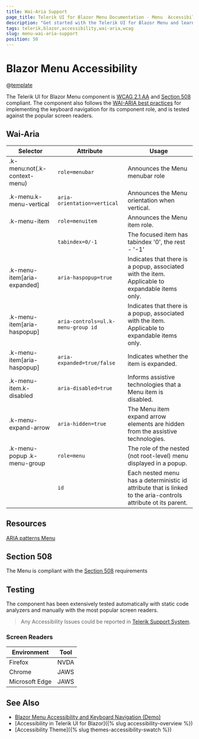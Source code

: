 ```yaml
---
title: Wai-Aria Support
page_title: Telerik UI for Blazor Menu Documentation - Menu  Accessibility
description: "Get started with the Telerik UI for Blazor Menu and learn about its accessibility support for WAI-ARIA, Section 508, and WCAG 2.1."
tags: telerik,blazor,accessibility,wai-aria,wcag
slug: menu-wai-aria-support
position: 50
---
```


# Blazor Menu Accessibility

@[template](/_contentTemplates/common/parameters-table-styles.md#table-layout)



The Telerik UI for Blazor Menu component is [WCAG 2.1 AA](https://www.w3.org/TR/WCAG21/) and [Section 508](http://www.section508.gov/) compliant. The component also follows the [WAI-ARIA best practices](https://www.w3.org/WAI/ARIA/apg/) for implementing the keyboard navigation for its component role, and is tested against the popular screen readers.

## Wai-Aria

| Selector | Attribute | Usage |
| -------- | --------- | ----- |
| .k-menu:not(.k-context-menu) | `role=menubar` | Announces the Menu menubar role |
| .k-menu.k-menu-vertical | `aria-orientation=vertical` | Announces the Menu orientation when vertical. |
| .k-menu-item | `role=menuitem` | Announces the Menu item role. |
|  | `tabindex=0/-1` | The focused item has tabindex '0', the rest - '-1' |
| .k-menu-item[aria-expanded] | `aria-haspopup=true` | Indicates that there is a popup, associated with the item. Applicable to expandable items only. |
| .k-menu-item[aria-haspopup] | `aria-controls=ul.k-menu-group id` | Indicates that there is a popup, associated with the item. Applicable to expandable items only. |
| .k-menu-item[aria-haspopup] | `aria-expanded=true/false` | Indicates whether the item is expanded. |
| .k-menu-item.k-disabled | `aria-disabled=true` | Informs assistive technologies that a Menu item is disabled. |
| .k-menu-expand-arrow | `aria-hidden=true` | The Menu item expand arrow elements are hidden from the assistive technologies. |
| .k-menu-popup .k-menu-group | `role=menu` | The role of the nested (not root-level) menu displayed in a popup. |
|  | `id` | Each nested menu has a deterministic id attribute that is linked to the aria-controls attribute ot its parent. |

## Resources

[ARIA patterns Menu](https://www.w3.org/WAI/ARIA/apg/patterns/menu/)

## Section 508


The Menu is compliant with the [Section 508](http://www.section508.gov/) requirements

## Testing


The component has been extensively tested automatically with static code analyzers and manually with the most popular screen readers.

> Any Accessibility Issues could be reported in [Telerik Support System](https://www.telerik.com/account/support-center).

### Screen Readers

| Environment | Tool |
| ----------- | ---- |
| Firefox | NVDA |
| Chrome | JAWS |
| Microsoft Edge | JAWS |



## See Also

* [Blazor Menu Accessibility and Keyboard Navigation (Demo)](https://demos.telerik.com/blazor-ui/menu/keyboard-navigation)
* [Accessibility in Telerik UI for Blazor]({% slug accessibility-overview %})
* [Accessibility Theme]({% slug themes-accessibility-swatch %})
